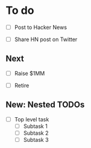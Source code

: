 # To do
- [ ] Post to Hacker News
- [ ] Share HN post on Twitter


## Next
- [ ] Raise $1MM
- [ ] Retire


## New: Nested TODOs
- [ ] Top level task
    - [ ] Subtask 1
    - [ ] Subtask 2
    - [ ] Subtask 3
